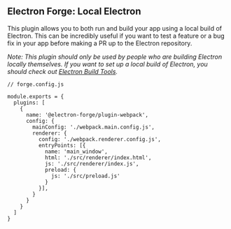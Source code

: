 ## Electron Forge: Local Electron

This plugin allows you to both run and build your app using a local build of Electron. This can be incredibly useful if you want to test a feature or a bug fix in your app before making a PR up to the Electron repository.

_Note: This plugin should only be used by people who are building Electron locally themselves. If you want to set up a local build of Electron, you should check out [Electron Build Tools](https://github.com/electron/build-tools)._

```
// forge.config.js

module.exports = {
  plugins: [
    {
      name: '@electron-forge/plugin-webpack',
      config: {
        mainConfig: './webpack.main.config.js',
        renderer: {
          config: './webpack.renderer.config.js',
          entryPoints: [{
            name: 'main_window',
            html: './src/renderer/index.html',
            js: './src/renderer/index.js',
            preload: {
              js: './src/preload.js'
            }
          }],
        }
      }
    }
  ]
}
```
